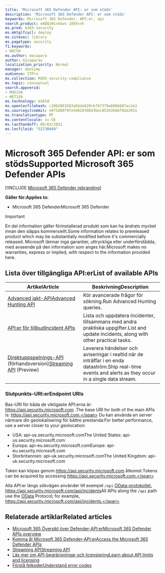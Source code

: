 ```yaml
---
title: 'Microsoft 365 Defender API: er som stöds'
description: 'Microsoft 365 Defender API: er som stöds'
keywords: Microsoft 365 Defender, API:er, api
search.product: eADQiWindows 10XVcnh
ms.prod: m365-security
ms.mktglfcycl: deploy
ms.sitesec: library
ms.pagetype: security
f1.keywords:
- NOCSH
ms.author: macapara
author: mjcaparas
localization_priority: Normal
manager: dansimp
audience: ITPro
ms.collection: M365-security-compliance
ms.topic: conceptual
search.appverid:
- MOE150
- MET150
ms.technology: m365d
ms.openlocfilehash: c10b2863503a5bda829cbf67379a606b687ac2e3
ms.sourcegitcommit: e8f5d88f0fe54620308d3bec05263568f9da2931
ms.translationtype: MT
ms.contentlocale: sv-SE
ms.lasthandoff: 06/03/2021
ms.locfileid: "52730948"
---
```

# <a name="supported-microsoft-365-defender-apis"></a><span data-ttu-id="4165b-104">Microsoft 365 Defender API: er som stöds</span><span class="sxs-lookup"><span data-stu-id="4165b-104">Supported Microsoft 365 Defender APIs</span></span> 

[!INCLUDE [Microsoft 365 Defender rebranding](../includes/microsoft-defender.md)]

<span data-ttu-id="4165b-105">**Gäller för:**</span><span class="sxs-lookup"><span data-stu-id="4165b-105">**Applies to:**</span></span>
- <span data-ttu-id="4165b-106">Microsoft 365 Defender</span><span class="sxs-lookup"><span data-stu-id="4165b-106">Microsoft 365 Defender</span></span>

> [!IMPORTANT]
> <span data-ttu-id="4165b-107">En del information gäller förinstallerad produkt som kan ha ändrats mycket innan den släpps kommersiellt.</span><span class="sxs-lookup"><span data-stu-id="4165b-107">Some information relates to prereleased product which may be substantially modified before it's commercially released.</span></span> <span data-ttu-id="4165b-108">Microsoft lämnar inga garantier, uttryckliga eller underförstådda, med avseende på den information som anges här.</span><span class="sxs-lookup"><span data-stu-id="4165b-108">Microsoft makes no warranties, express or implied, with respect to the information provided here.</span></span>

## <a name="list-of-available-apis"></a><span data-ttu-id="4165b-109">Lista över tillgängliga API:er</span><span class="sxs-lookup"><span data-stu-id="4165b-109">List of available APIs</span></span>

<span data-ttu-id="4165b-110">Artikel</span><span class="sxs-lookup"><span data-stu-id="4165b-110">Article</span></span> | <span data-ttu-id="4165b-111">Beskrivning</span><span class="sxs-lookup"><span data-stu-id="4165b-111">Description</span></span>
-|-
[<span data-ttu-id="4165b-112">Advanced jakt-API</span><span class="sxs-lookup"><span data-stu-id="4165b-112">Advanced Hunting API</span></span>](api-advanced-hunting.md) | <span data-ttu-id="4165b-113">Kör avancerade frågor för sökning.</span><span class="sxs-lookup"><span data-stu-id="4165b-113">Run Advanced Hunting queries.</span></span>
[<span data-ttu-id="4165b-114">API:er för tillbud</span><span class="sxs-lookup"><span data-stu-id="4165b-114">Incident APIs</span></span>](api-incident.md) | <span data-ttu-id="4165b-115">Lista och uppdatera incidenter, tillsammans med andra praktiska uppgifter.</span><span class="sxs-lookup"><span data-stu-id="4165b-115">List and update incidents, along with other practical tasks.</span></span>
<span data-ttu-id="4165b-116">[Direktuppspelnings-API](../defender-endpoint/raw-data-export.md) (förhandsversion)</span><span class="sxs-lookup"><span data-stu-id="4165b-116">[Streaming API](../defender-endpoint/raw-data-export.md) (Preview)</span></span> | <span data-ttu-id="4165b-117">Leverera händelser och aviseringar i realtid när de inträffar i en enda dataström.</span><span class="sxs-lookup"><span data-stu-id="4165b-117">Ship real-time events and alerts as they occur in a single data stream.</span></span>

### <a name="endpoint-uris"></a><span data-ttu-id="4165b-118">Slutpunkts-URI:er</span><span class="sxs-lookup"><span data-stu-id="4165b-118">Endpoint URIs</span></span>

<span data-ttu-id="4165b-119">Bas-URI för båda de viktigaste API:erna är: https://api.security.microsoft.com .</span><span class="sxs-lookup"><span data-stu-id="4165b-119">The base URI for both of the main APIs is: https://api.security.microsoft.com.</span></span> <span data-ttu-id="4165b-120">Du kan använda en server närmare din geolokalisering för bättre prestanda:</span><span class="sxs-lookup"><span data-stu-id="4165b-120">For better performance, use a server closer to your geolocation:</span></span>

- <span data-ttu-id="4165b-121">USA: api-us.security.microsoft.com</span><span class="sxs-lookup"><span data-stu-id="4165b-121">The United States: api-us.security.microsoft.com</span></span>
- <span data-ttu-id="4165b-122">Europa: api-eu.security.microsoft.com</span><span class="sxs-lookup"><span data-stu-id="4165b-122">Europe: api-eu.security.microsoft.com</span></span>
- <span data-ttu-id="4165b-123">Storbritannien: api-uk.security.microsoft.com</span><span class="sxs-lookup"><span data-stu-id="4165b-123">The United Kingdom: api-uk.security.microsoft.com</span></span>

<span data-ttu-id="4165b-124">Token kan köpas genom https://api.security.microsoft.com åtkomst.</span><span class="sxs-lookup"><span data-stu-id="4165b-124">Tokens can be acquired by accessing https://api.security.microsoft.com.</span></span>

<span data-ttu-id="4165b-125">Alla API:er längs sökvägen använder till exempel `/api` [OData-protokollet.](/odata/overview) https://api.security.microsoft.com/api/incidents</span><span class="sxs-lookup"><span data-stu-id="4165b-125">All APIs along the `/api` path use the [OData](/odata/overview) Protocol; for example, https://api.security.microsoft.com/api/incidents.</span></span>

## <a name="related-articles"></a><span data-ttu-id="4165b-126">Relaterade artiklar</span><span class="sxs-lookup"><span data-stu-id="4165b-126">Related articles</span></span>

- [<span data-ttu-id="4165b-127">Microsoft 365 Översikt över Defender-API:er</span><span class="sxs-lookup"><span data-stu-id="4165b-127">Microsoft 365 Defender APIs overview</span></span>](api-overview.md)
- [<span data-ttu-id="4165b-128">Komma åt Microsoft 365 Defender-API:er</span><span class="sxs-lookup"><span data-stu-id="4165b-128">Access the Microsoft 365 Defender APIs</span></span>](api-access.md)
- [<span data-ttu-id="4165b-129">Streaming API</span><span class="sxs-lookup"><span data-stu-id="4165b-129">Streaming API</span></span>](../defender-endpoint/raw-data-export.md)
- [<span data-ttu-id="4165b-130">Läs mer om API-begränsningar och licensiering</span><span class="sxs-lookup"><span data-stu-id="4165b-130">Learn about API limits and licensing</span></span>](api-terms.md)
- [<span data-ttu-id="4165b-131">Förstå felkoder</span><span class="sxs-lookup"><span data-stu-id="4165b-131">Understand error codes</span></span>](api-error-codes.md)
